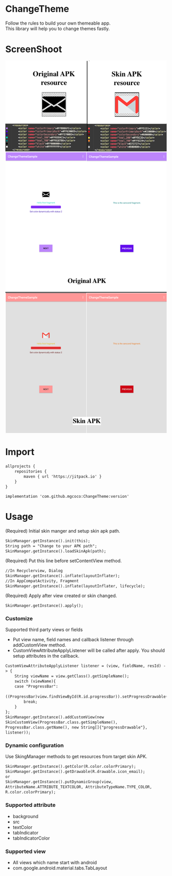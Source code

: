# ChangeTheme
Follow the rules to build your own themeable app.  
This library will help you to change themes fastly.  
# ScreenShoot
![Skin Resource](/resource/sample_skin_resource_compare.png)
![Effect of skin](/resource/screenshot_compare.png)
# Import
```
allprojects {
    repositories {
        maven { url 'https://jitpack.io' }
    }
}
```
```
implementation 'com.github.mgcoco:ChangeTheme:version'
```

# Usage
(Required) Initial skin manger and setup skin apk path.
```
SkinManager.getInstance().init(this);
String path = "Change to your APK path";
SkinManager.getInstance().loadSkinApk(path);
```
(Required) Put this line before setContentView method.
```
//In Recyclerview, Dialog
SkinManager.getInstance().inflate(layoutInflater);
//In AppCompatActivity, Fragment
SkinManager.getInstance().inflate(layoutInflater, lifecycle);
```
(Required) Apply after view created or skin changed.
```
SkinManager.getInstance().apply();
```
### Customize
Supported third party views or fields
- Put view name, field names and callback listener through addCustomView method.
- CustomViewAttributeApplyListener will be called after apply. You should setup attributes in the callback.
```
CustomViewAttributeApplyListener listener = (view, fieldName, resId) -> {
    String viewName = view.getClass().getSimpleName();
    switch (viewName){
    case "ProgressBar":
        ((ProgressBar)view.findViewById(R.id.progressBar)).setProgressDrawable(SkinManager.getInstance().getDrawable(resId));
        break;
    }
};
SkinManager.getInstance().addCustomView(new SkinCustomView(ProgressBar.class.getSimpleName(), ProgressBar.class.getName(), new String[]{"progressDrawable"}, listener));
```
### Dynamic configuration
Use SkingManager methods to get resources from target skin APK.
```
SkinManager.getInstance().getColor(R.color.colorPrimary);
SkinManager.getInstance().getDrawable(R.drawable.icon_email);
or
SkinManager.getInstance().putDynamicGroup(view, AttributeName.ATTRIBUTE_TEXTCOLOR, AttributeTypeName.TYPE_COLOR, R.color.colorPrimary);
```
### Supported attribute
- background
- src
- textColor
- tabIndicator
- tabIndicatorColor
### Supported view
- All views which name start with android
- com.google.android.material.tabs.TabLayout
 